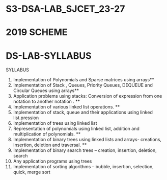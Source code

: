 # S3-DSA-LAB_SJCET_23-27
# 2019 SCHEME
# DS-LAB-SYLLABUS

SYLLABUS
1. Implementation of Polynomials and Sparse matrices using arrays**
2. Implementation of Stack , Queues, Priority Queues, DEQUEUE and Circular Queues
using arrays**
3. Application problems using stacks: Conversion of expression from one notation to
another notation . **
4. Implementation of various linked list operations. **
5. Implementation of stack, queue and their applications using linked list.pression
6. Implementation of trees using linked list
7. Representation of polynomials using linked list, addition and multiplication of
polynomials. **
8. Implementation of binary trees using linked lists and arrays- creations, insertion, deletion
and traversal. **
9. Implementation of binary search trees – creation, insertion, deletion, search
10. Any application programs using trees
11. Implementation of sorting algorithms – bubble, insertion, selection, quick, merge sort 
